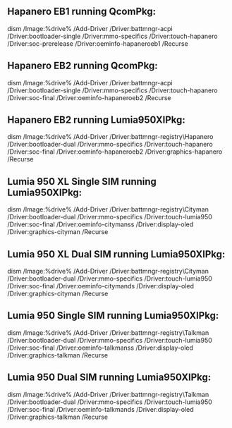 ## Hapanero EB1 running QcomPkg:
dism /Image:%drive% /Add-Driver /Driver:battmngr-acpi /Driver:bootloader-single /Driver:mmo-specifics /Driver:touch-hapanero /Driver:soc-prerelease /Driver:oeminfo-hapaneroeb1 /Recurse

## Hapanero EB2 running QcomPkg:
dism /Image:%drive% /Add-Driver /Driver:battmngr-acpi /Driver:bootloader-single /Driver:mmo-specifics /Driver:touch-hapanero /Driver:soc-final /Driver:oeminfo-hapaneroeb2 /Recurse

## Hapanero EB2 running Lumia950XlPkg:
dism /Image:%drive% /Add-Driver /Driver:battmngr-registry\Hapanero /Driver:bootloader-dual /Driver:mmo-specifics /Driver:touch-hapanero /Driver:soc-final /Driver:oeminfo-hapaneroeb2 /Driver:graphics-hapanero /Recurse

## Lumia 950 XL Single SIM running Lumia950XlPkg:
dism /Image:%drive% /Add-Driver /Driver:battmngr-registry\Cityman /Driver:bootloader-dual /Driver:mmo-specifics /Driver:touch-lumia950 /Driver:soc-final /Driver:oeminfo-citymanss /Driver:display-oled /Driver:graphics-cityman /Recurse

## Lumia 950 XL Dual SIM running Lumia950XlPkg:
dism /Image:%drive% /Add-Driver /Driver:battmngr-registry\Cityman /Driver:bootloader-dual /Driver:mmo-specifics /Driver:touch-lumia950 /Driver:soc-final /Driver:oeminfo-citymands /Driver:display-oled /Driver:graphics-cityman /Recurse

## Lumia 950 Single SIM running Lumia950XlPkg:
dism /Image:%drive% /Add-Driver /Driver:battmngr-registry\Talkman /Driver:bootloader-dual /Driver:mmo-specifics /Driver:touch-lumia950 /Driver:soc-final /Driver:oeminfo-talkmanss /Driver:display-oled /Driver:graphics-talkman /Recurse

## Lumia 950 Dual SIM running Lumia950XlPkg:
dism /Image:%drive% /Add-Driver /Driver:battmngr-registry\Talkman /Driver:bootloader-dual /Driver:mmo-specifics /Driver:touch-lumia950 /Driver:soc-final /Driver:oeminfo-talkmands /Driver:display-oled /Driver:graphics-talkman /Recurse